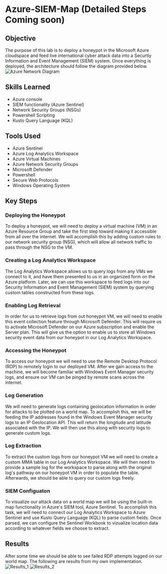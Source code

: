 # Azure-SIEM-Map (Detailed Steps Coming soon)

## Objective

The purpose of this lab is to deploy a honeypot in the Microsoft Azure cloudspace and feed live international cyber attack data into a Securtiy Information and Event Management (SIEM) system. Once everything is deployed, the architecture should follow the diagram provided below.
![Azure Network Diagram](https://github.com/JosiahCastillo/Azure-SIEM-Map/assets/47875741/6cb0e379-2629-4bc1-bcd5-176284d53e4c)


## Skills Learned

- Azure console
- SIEM functionality (Azure Sentinel)
- Network Security Groups (NSGs)
- Powershell Scripting
- Kusto Query Language (KQL)

## Tools Used

- Azure Sentinel
- Azure Log Analytics Workspace
- Azure Virtual Machines
- Azure Network Security Groups
- Microsoft Defender
- Powershell
- Secure Web Protocols
- Windows Operating System

## Key Steps

### Deploying the Honeypot
To deploy a honeypot, we will need to deploy a virtual machine (VM) in an Azure Resource Group and take the first step toward making it accessible from all over the internet. We will accomplish this by adding custom rules to our network security group (NSG), which will allow all network traffic to pass through the NSG to the VM.

### Creating a Log Analytics Workspace
The Log Analytics Workspace allows us to query logs from any VMs we connect to it, and have them presented to us in an organized form on the Azure platform. Later, we can use this workspace to feed logs into our Security Information and Event Management (SIEM) system by querying custom tables constructed from these logs. 

### Enabling Log Retrieval
In order for us to retrieve logs from out honeypot VM, we will need to enable this event collection feature through Microsoft Defender. This will require us to activate Microsoft Defender on our Azure subscription and enable the Server plan. This will give us the option to enable us to store all Windows security event data from our honeypot in our Log Analytics Workspace.

### Accessing the Honeypot
To access our honeypot we will need to use the Remote Desktop Protocol (RDP) to remotely login to our deployed VM. After we gain access to the machine, we will become familiar with Windows Event Manager security logs, and ensure our VM can be pinged by remote scans across the internet.

### Log Generation
We will need to generate logs containing geolocation information in order for attacks to be plotted on a world map. To accomplish this, we will be feeding the IP addresses found in the Windows Event Manager security logs to an IP Geolocation API. This will return the longitude and latitude associated with the IP. We will then use this along with security logs to generate custom logs.

### Log Extraction
To extract the custom logs from our honeypot VM we will need to create a custom MMA table in our Log Analytics Workspace. We will then need to provide a sample log for the workspace to parse along with the original log's pathway on our honeypot VM in order to populate the table. Afterwards, we should be able to query our custom logs freely.

### SIEM Configuaton
To visualize our attack data on a world map we will be using the built-in map functionality in Azure's SIEM tool, Azure Sentinel. To accomplish this task, we will need to connect our Log Analytics Workspace to Azure Sentinel and use Kusto Query Language (KQL) to parse custom fields. Once parsed, we can configure the Sentinel Workbook to vizualize location data according to whatever fields we choose to extract.

## Results
After some time we should be able to see failed RDP attempts logged on our world map. The following are results from my own implementation.
![Results_1](https://github.com/JosiahCastillo/Azure-SIEM-Map/assets/47875741/f372fa72-cbd3-4490-aa17-29fd98a7642e)
![Results_2](https://github.com/JosiahCastillo/Azure-SIEM-Map/assets/47875741/236a0f5b-27d4-4a8c-aca6-b1a6a6f68f2a)



